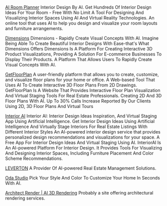 
[AI Room Planner](http://airoomplanner.com)
Interior Design By AI. Get Hundreds Of Interior Design Ideas For Your Room - Free With No Limit
A Tool For Designing And Visualizing Interior Spaces Using AI And Virtual Reality Technologies.
An online tool that uses AI to help you design and visualize your room layouts and furniture arrangements.

[Dimensions](http://www.dimensions.ink)
Dimensions - Rapidly Create Visual Concepts With AI. Imagine Being Able To Create Beautiful Interior Designs With Ease-that's What Dimensions Offers
Dimensions Is A Platform For Creating Interactive 3D Product Visualizations, Providing A Solution For E-commerce Businesses To Display Their Products.
A Platform That Allows Users To Rapidly Create Visual Concepts With AI.

[GetFloorPlan](https://getfloorplan.com/)
A user-friendly platform that allows you to create, customize, and visualize floor plans for your home or office.
A Web-based Tool That Uses AI To Create Interactive 3D Floor Plans From 2D Drawings.
GetFloorPlan Is A Website That Provides Interactive Floor Plan Visualization And Virtual Staging Tools For Real Estate Professionals.
Creating 2D And 3D Floor Plans With AI. Up To 30% Calls Increase Reported By Our Clients Using 2D, 3D Floor Plans And Virtual Tours

[Interior AI](http://interiorai.com)
Interior AI: Interior Design Ideas Inspiration, And Virtual Staging App Using Artificial Intelligence. Get Interior Design Ideas Using Artificial Intelligence And Virtually Stage Interiors For Real Estate Listings With Different Interior Styles
An AI-powered interior design service that provides personalized design recommendations and visualizations for your space.
A Free App For Interior Design Ideas And Virtual Staging Using AI.
InteriorAI Is An AI-powered Platform For Interior Design. It Provides Tools For Visualizing And Designing Interior Spaces, Including Furniture Placement And Color Scheme Recommendations.

[LEVERTON](https://www.leverton.ai/)
A Provider Of AI-powered Real Estate Management Solutions.

[Oda Studio](http://stager.odastudio.ai)
Pick Your Style And Color To Customize Your Home In Seconds With AI.

[Architect Render | AI 3D Rendering](https://www.architectrender.com/)
Probably a site offering architectural rendering services.
